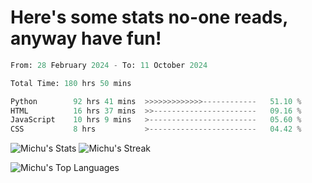 <h1>Here's some stats no-one reads, anyway have fun!</h1>

<!--START_SECTION:waka-->

```python
From: 28 February 2024 - To: 11 October 2024

Total Time: 180 hrs 50 mins

Python        92 hrs 41 mins  >>>>>>>>>>>>>------------   51.10 %
HTML          16 hrs 37 mins  >>-----------------------   09.16 %
JavaScript    10 hrs 9 mins   >------------------------   05.60 %
CSS           8 hrs           >------------------------   04.42 %
```

<!--END_SECTION:waka-->

![Michu's Stats](https://github-readme-stats.vercel.app/api?username=MichalDakowicz&theme=nord&show_icons=true&hide_border=true&count_private=true&card_width=500px) ![Michu's Streak](https://github-readme-streak-stats.herokuapp.com/?user=MichalDakowicz&theme=nord&hide_border=true&card_width=500px) 

![Michu's Top Languages](https://github-readme-stats.vercel.app/api/top-langs/?username=MichalDakowicz&theme=nord&show_icons=true&hide_border=true&layout=compact&card_width=1000px)
